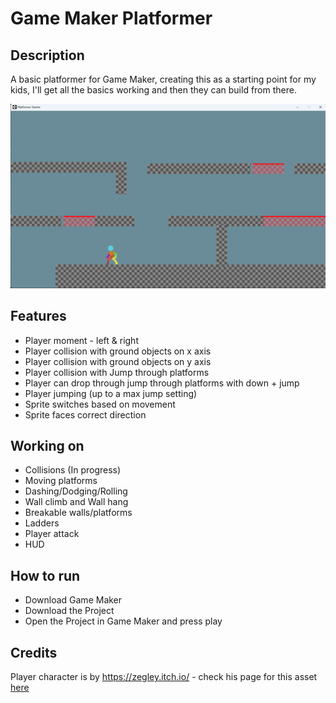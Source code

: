 # Game Maker Platformer

## Description

A basic platformer for Game Maker, creating this as a starting point for my kids, I'll get all the basics working and then 
they can build from there.

![Screenshot of Progress](screenshot.png "Basic Screenshot")

## Features

- Player moment - left & right
- Player collision with ground objects on x axis
- Player collision with ground objects on y axis
- Player collision with Jump through platforms
- Player can drop through jump through platforms with down + jump
- Player jumping (up to a max jump setting)
- Sprite switches based on movement
- Sprite faces correct direction

## Working on

- Collisions (In progress)
- Moving platforms
- Dashing/Dodging/Rolling
- Wall climb and Wall hang
- Breakable walls/platforms
- Ladders
- Player attack
- HUD

## How to run

- Download Game Maker
- Download the Project
- Open the Project in Game Maker and press play

## Credits

Player character is by https://zegley.itch.io/ - check his page for this asset [here](https://zegley.itch.io/2d-platformermetroidvania-asset-pack)
